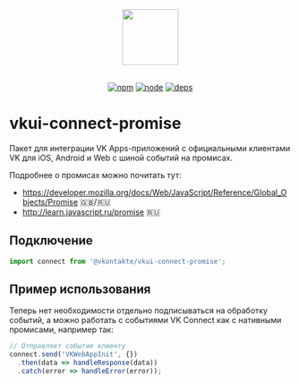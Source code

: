 
<div align="center">
  <a href="https://github.com/VKCOM">
    <img width="100" height="100" src="https://avatars3.githubusercontent.com/u/1478241?s=200&v=4">
  </a>
  <br>
  <br>

  [![npm][npm]][npm-url]
  [![node][node]][node-url]
  [![deps][deps]][deps-url]

</div>


# vkui-connect-promise

Пакет для интеграции VK Apps-приложений с официальными клиентами VK для iOS, Android и Web с шиной событий на промисах.

Подробнее о промисах можно почитать тут:
- https://developer.mozilla.org/docs/Web/JavaScript/Reference/Global_Objects/Promise 🇬🇧/🇷🇺
- http://learn.javascript.ru/promise 🇷🇺


## Подключение
```js
import connect from '@vkontakte/vkui-connect-promise';
```

## Пример использования
Теперь нет необходимости отдельно подписываться на обработку событий, а можно работать с событиями VK Connect как с нативными промисами, например так:
```js
// Отправляет событие клиенту
connect.send('VKWebAppInit', {})
  .then(data => handleResponse(data))
  .catch(error => handleError(error));
```

[npm]: https://img.shields.io/npm/v/@vkontakte/vkui-connect-promise.svg
[npm-url]: https://npmjs.com/package/@vkontakte/vkui-connect-promise

[node]: https://img.shields.io/node/v/@vkontakte/vkui-connect-promise.svg
[node-url]: https://nodejs.org

[deps]: https://img.shields.io/david/vkcom/vkui-connect-promise.svg
[deps-url]: https://david-dm.org/vkcom/vkui-connect-promise
